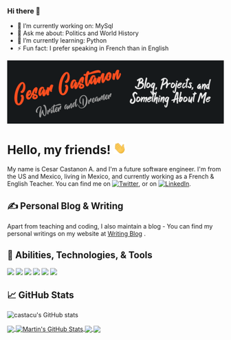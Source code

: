 ### Hi there 👋
- 🔭 I’m currently working on: MySql
- 💬 Ask me about: Politics and World History
- 🌱 I’m currently learning: Python
- ⚡ Fun fact: I prefer speaking in French than in English


<!-- More info, tips and tricks for making GitHub Profile README can be found in my article at https://towardsdatascience.com/build-a-stunning-readme-for-your-github-profile-9b80434fe5d7 -->

[![Header](https://raw.githubusercontent.com/castacu0/castacu0/master/readme_header.png "Header")](https://cesarwritingchallenge.blogspot.com/)

# Hello, my friends! <img src="https://raw.githubusercontent.com/castacu0/castacu0/master/wave.gif" width="30px">

My name is Cesar Castanon A. and I'm a future software engineer. I'm from the US and Mexico, living in Mexico, and currently working as a French & English Teacher.
You can find me on [![Twitter][1.2]][1],  or on [![LinkedIn][3.2]][3].

## &#x270d; Personal Blog & Writing

Apart from teaching and coding, I also maintain a blog - You can find my personal writings on my website at [Writing Blog](https://cesarwritingchallenge.blogspot.com/) .

## 🔧 Abilities, Technologies, & Tools
![](https://img.shields.io/badge/OS-Linux-informational?style=flat&logo=linux&logoColor=white&color=2bbc8a)
![](https://img.shields.io/badge/Editor-IntelliJ_IDEA-informational?style=flat&logo=intellij-idea&logoColor=white&color=2bbc8a)
![](https://img.shields.io/badge/Code-Python-informational?style=flat&logo=python&logoColor=white&color=2bbc8a)
![](https://img.shields.io/badge/Code-JavaScript-informational?style=flat&logo=javascript&logoColor=white&color=2bbc8a)
![](https://img.shields.io/badge/Tools-Red_Hat_OpenShift-informational?style=flat&logo=red-hat-open-shift&logoColor=white&color=2bbc8a)
![](https://img.shields.io/badge/Cloud-Digital_Ocean-informational?style=flat&logo=digitalocean&logoColor=white&color=2bbc8a)

## &#x1f4c8; GitHub Stats

![castacu's GitHub stats](https://github-readme-stats.vercel.app/api?username=castacuhazra&theme=dark&show_icons=true)

<a href="https://github.com/castacu0/castacu0">
  <img align="center" src="https://github-readme-stats.vercel.app/api/top-langs/?username=castacu0&hide=java,html&title_color=ffffff&text_color=c9cacc&icon_color=2bbc8a&bg_color=1d1f21" />
</a>
<a href="https://github.com/castacu0/castacu0">
  <img align="center" src="https://github-readme-stats.vercel.app/api?username=castacu0&show_icons=true&line_height=27&count_private=true&title_color=ffffff&text_color=c9cacc&icon_color=2bbc8a&bg_color=1d1f21" alt="Martin's GitHub Stats" />
</a>

<a href="https://github.com/MartinHeinz/python-project-blueprint">
  <img align="center" src="https://github-readme-stats.vercel.app/api/pin/?username=MartinHeinz&repo=python-project-blueprint&title_color=ffffff&text_color=c9cacc&icon_color=2bbc8a&bg_color=1d1f21" />
</a>


<a href="https://github.com/MartinHeinz/go-project-blueprint">
  <img align="center" src="https://github-readme-stats.vercel.app/api/pin/?username=MartinHeinz&repo=go-project-blueprint&title_color=ffffff&text_color=c9cacc&icon_color=2bbc8a&bg_color=1d1f21" />
</a>    

<!-- links to social media icons -->

<!-- icons with padding -->

[1.1]: http://i.imgur.com/tXSoThF.png (twitter icon with padding)
[2.1]: http://i.imgur.com/0o48UoR.png (github icon with padding)

<!-- icons without padding -->

[1.2]: http://i.imgur.com/wWzX9uB.png (twitter icon without padding)
[2.2]: http://i.imgur.com/9I6NRUm.png (github icon without padding)
[3.2]: https://raw.githubusercontent.com/MartinHeinz/MartinHeinz/master/linkedin-3-16.png (LinkedIn icon without padding)


<!-- links to your social media accounts -->

[1]: https://twitter.com/castacu0
[2]: https://github.com/castacu0
[3]: https://www.linkedin.com/in/castacu0/


<!-- Resources -->
<!-- Icons: https://simpleicons.org/ -->
<!-- GitHub Stats: https://github.com/anuraghazra/github-readme-stats -->
<!-- Emojis: https://emojipedia.org/emoji/ -->
<!-- HTML Emojis: https://www.fileformat.info/index.htm -->
<!-- Shields: https://shields.io/ -->
<!-- Awesome GitHub Profile README: https://github.com/abhisheknaiidu/awesome-github-profile-readme -->
